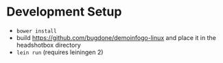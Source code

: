 # Development Setup

* ``bower install``
* build https://github.com/bugdone/demoinfogo-linux and place it in the headshotbox directory
* ``lein run`` (requires leiningen 2)
